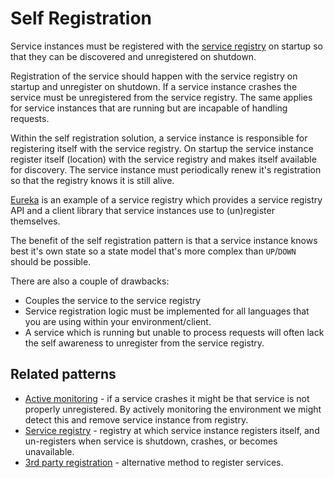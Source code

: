 # Self Registration

Service instances must be registered with the [service registry](service-registry.md) on startup so that they can be discovered and unregistered on shutdown.

Registration of the service should happen with the service registry on startup and unregister on shutdown. If a service instance crashes the service must be unregistered from the service registry. The same applies for service instances that are running but are incapable of handling requests.

Within the self registration solution, a service instance is responsible for registering itself with the service registry. On startup the service instance register itself (location) with the service registry and makes itself available for discovery. The service instance must periodically renew it's registration so that the registry knows it is still alive.

[Eureka](https://github.com/Netflix/eureka/wiki/Understanding-eureka-client-server-communication) is an example of a service registry which provides a service registry API and a client library that service instances use to (un)register themselves.

The benefit of the self registration pattern is that a service instance knows best it's own state so a state model that's more complex than `UP`/`DOWN` should be possible.

There are also a couple of drawbacks:

* Couples the service to the service registry
* Service registration logic must be implemented for all languages that you are using within your environment/client.
* A service which is running but unable to process requests will often lack the self awareness to unregister from the service registry.

## Related patterns

* [Active monitoring](active-monitoring.md) - if a service crashes it might be that service is not properly unregistered. By actively monitoring the environment we might detect this and remove service instance from registry.
* [Service registry](service-registry.md) - registry at which service instance registers itself, and un-registers when service is shutdown, crashes, or becomes unavailable.
* [3rd party registration](third-party-registration.md) - alternative method to register services.
